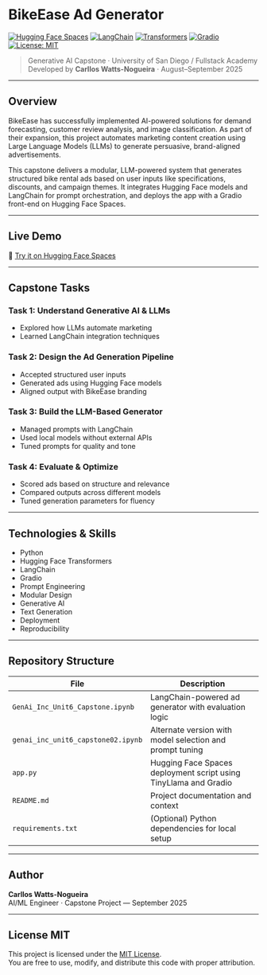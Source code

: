#  BikeEase Ad Generator

[![Hugging Face Spaces](https://img.shields.io/badge/Live%20Demo-Hugging%20Face-blue?logo=huggingface)](https://huggingface.co/spaces/cwattsnogueira/bikeease-ad-generator)
[![LangChain](https://img.shields.io/badge/LangChain-integrated-green?logo=python)](https://www.langchain.com/)
[![Transformers](https://img.shields.io/badge/Hugging%20Face-Transformers-yellow?logo=huggingface)](https://huggingface.co/models)
[![Gradio](https://img.shields.io/badge/Gradio-UI%20Framework-orange?logo=gradio)](https://www.gradio.app/)
[![License: MIT](https://img.shields.io/badge/License-MIT-lightgrey.svg)](LICENSE)

> Generative AI Capstone · University of San Diego / Fullstack Academy  
> Developed by **Carllos Watts-Nogueira** · August–September 2025

---

##  Overview

BikeEase has successfully implemented AI-powered solutions for demand forecasting, customer review analysis, and image classification. As part of their expansion, this project automates marketing content creation using Large Language Models (LLMs) to generate persuasive, brand-aligned advertisements.

This capstone delivers a modular, LLM-powered system that generates structured bike rental ads based on user inputs like specifications, discounts, and campaign themes. It integrates Hugging Face models and LangChain for prompt orchestration, and deploys the app with a Gradio front-end on Hugging Face Spaces.

---

##  Live Demo

🔗 [Try it on Hugging Face Spaces](https://huggingface.co/spaces/cwattsnogueira/bikeease-ad-generator)

---

##  Capstone Tasks

### Task 1: Understand Generative AI & LLMs
- Explored how LLMs automate marketing
- Learned LangChain integration techniques

### Task 2: Design the Ad Generation Pipeline
- Accepted structured user inputs
- Generated ads using Hugging Face models
- Aligned output with BikeEase branding

### Task 3: Build the LLM-Based Generator
- Managed prompts with LangChain
- Used local models without external APIs
- Tuned prompts for quality and tone

### Task 4: Evaluate & Optimize
- Scored ads based on structure and relevance
- Compared outputs across different models
- Tuned generation parameters for fluency

---

##  Technologies & Skills

- Python
- Hugging Face Transformers
- LangChain
- Gradio
- Prompt Engineering
- Modular Design
- Generative AI
- Text Generation
- Deployment
- Reproducibility

---

##  Repository Structure

| File | Description |
|------|-------------|
| `GenAi_Inc_Unit6_Capstone.ipynb` | LangChain-powered ad generator with evaluation logic |
| `genai_inc_unit6_capstone02.ipynb` | Alternate version with model selection and prompt tuning |
| `app.py` | Hugging Face Spaces deployment script using TinyLlama and Gradio |
| `README.md` | Project documentation and context |
| `requirements.txt` | (Optional) Python dependencies for local setup |

---

##  Author

**Carllos Watts-Nogueira**  
AI/ML Engineer · Capstone Project — September 2025  

---

##  License MIT

This project is licensed under the [MIT License](LICENSE).  
You are free to use, modify, and distribute this code with proper attribution.

